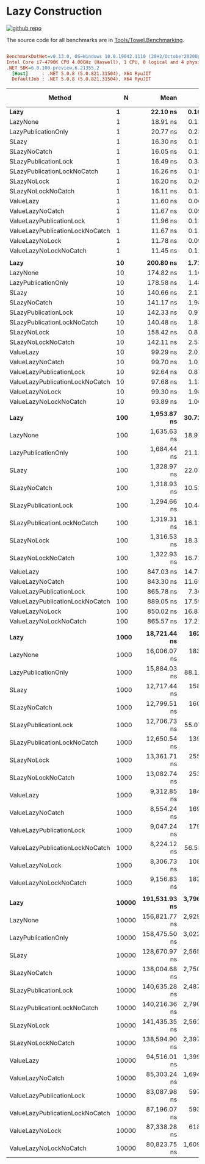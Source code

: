 # Lazy Construction

<a href="https://github.com/ZacharyPatten/Towel" alt="Github Repository"><img alt="github repo" src="https://img.shields.io/badge/github-repo-black?logo=github&amp;style=flat" title="Go To Github Repo" alt="Github Repository"></a>

The source code for all benchmarks are in [Tools/Towel.Benchmarking](https://github.com/ZacharyPatten/Towel/tree/main/Tools/Towel_Benchmarking).

``` ini

BenchmarkDotNet=v0.13.0, OS=Windows 10.0.19042.1110 (20H2/October2020Update)
Intel Core i7-4790K CPU 4.00GHz (Haswell), 1 CPU, 8 logical and 4 physical cores
.NET SDK=6.0.100-preview.6.21355.2
  [Host]     : .NET 5.0.8 (5.0.821.31504), X64 RyuJIT
  DefaultJob : .NET 5.0.8 (5.0.821.31504), X64 RyuJIT


```
|                          Method |     N |          Mean |        Error |       StdDev |        Median | Ratio | RatioSD |    Gen 0 | Gen 1 | Gen 2 |   Allocated |
|-------------------------------- |------ |--------------:|-------------:|-------------:|--------------:|------:|--------:|---------:|------:|------:|------------:|
|                            **Lazy** |     **1** |      **22.10 ns** |     **0.165 ns** |     **0.154 ns** |      **22.11 ns** |  **1.00** |    **0.00** |   **0.0382** |     **-** |     **-** |       **160 B** |
|                        LazyNone |     1 |      18.91 ns |     0.110 ns |     0.098 ns |      18.91 ns |  0.86 |    0.01 |   0.0306 |     - |     - |       128 B |
|             LazyPublicationOnly |     1 |      20.77 ns |     0.238 ns |     0.223 ns |      20.73 ns |  0.94 |    0.01 |   0.0306 |     - |     - |       128 B |
|                           SLazy |     1 |      16.30 ns |     0.159 ns |     0.133 ns |      16.28 ns |  0.74 |    0.01 |   0.0287 |     - |     - |       120 B |
|                    SLazyNoCatch |     1 |      16.05 ns |     0.123 ns |     0.096 ns |      16.05 ns |  0.73 |    0.01 |   0.0287 |     - |     - |       120 B |
|            SLazyPublicationLock |     1 |      16.49 ns |     0.339 ns |     0.595 ns |      16.25 ns |  0.77 |    0.03 |   0.0287 |     - |     - |       120 B |
|     SLazyPublicationLockNoCatch |     1 |      16.26 ns |     0.194 ns |     0.181 ns |      16.21 ns |  0.74 |    0.01 |   0.0287 |     - |     - |       120 B |
|                     SLazyNoLock |     1 |      16.20 ns |     0.203 ns |     0.180 ns |      16.12 ns |  0.73 |    0.01 |   0.0287 |     - |     - |       120 B |
|              SLazyNoLockNoCatch |     1 |      16.11 ns |     0.130 ns |     0.121 ns |      16.10 ns |  0.73 |    0.01 |   0.0287 |     - |     - |       120 B |
|                       ValueLazy |     1 |      11.60 ns |     0.064 ns |     0.053 ns |      11.60 ns |  0.52 |    0.00 |   0.0210 |     - |     - |        88 B |
|                ValueLazyNoCatch |     1 |      11.67 ns |     0.096 ns |     0.085 ns |      11.67 ns |  0.53 |    0.01 |   0.0210 |     - |     - |        88 B |
|        ValueLazyPublicationLock |     1 |      11.96 ns |     0.121 ns |     0.113 ns |      11.90 ns |  0.54 |    0.01 |   0.0210 |     - |     - |        88 B |
| ValueLazyPublicationLockNoCatch |     1 |      11.67 ns |     0.111 ns |     0.103 ns |      11.66 ns |  0.53 |    0.01 |   0.0210 |     - |     - |        88 B |
|                 ValueLazyNoLock |     1 |      11.78 ns |     0.094 ns |     0.088 ns |      11.75 ns |  0.53 |    0.01 |   0.0210 |     - |     - |        88 B |
|          ValueLazyNoLockNoCatch |     1 |      11.45 ns |     0.122 ns |     0.108 ns |      11.43 ns |  0.52 |    0.01 |   0.0210 |     - |     - |        88 B |
|                                 |       |               |              |              |               |       |         |          |       |       |             |
|                            **Lazy** |    **10** |     **200.80 ns** |     **1.719 ns** |     **1.608 ns** |     **200.37 ns** |  **1.00** |    **0.00** |   **0.3309** |     **-** |     **-** |     **1,384 B** |
|                        LazyNone |    10 |     174.82 ns |     1.168 ns |     0.975 ns |     175.09 ns |  0.87 |    0.01 |   0.2544 |     - |     - |     1,064 B |
|             LazyPublicationOnly |    10 |     178.58 ns |     1.480 ns |     1.384 ns |     178.56 ns |  0.89 |    0.01 |   0.2544 |     - |     - |     1,064 B |
|                           SLazy |    10 |     140.66 ns |     2.178 ns |     2.037 ns |     140.02 ns |  0.70 |    0.01 |   0.2351 |     - |     - |       984 B |
|                    SLazyNoCatch |    10 |     141.17 ns |     1.986 ns |     1.658 ns |     140.42 ns |  0.70 |    0.01 |   0.2351 |     - |     - |       984 B |
|            SLazyPublicationLock |    10 |     142.33 ns |     0.973 ns |     0.910 ns |     142.50 ns |  0.71 |    0.01 |   0.2351 |     - |     - |       984 B |
|     SLazyPublicationLockNoCatch |    10 |     140.48 ns |     1.832 ns |     1.624 ns |     140.08 ns |  0.70 |    0.01 |   0.2351 |     - |     - |       984 B |
|                     SLazyNoLock |    10 |     158.42 ns |     0.818 ns |     0.683 ns |     158.38 ns |  0.79 |    0.01 |   0.2351 |     - |     - |       984 B |
|              SLazyNoLockNoCatch |    10 |     142.11 ns |     2.531 ns |     2.243 ns |     141.54 ns |  0.71 |    0.01 |   0.2351 |     - |     - |       984 B |
|                       ValueLazy |    10 |      99.29 ns |     2.011 ns |     2.316 ns |      98.56 ns |  0.50 |    0.01 |   0.1587 |     - |     - |       664 B |
|                ValueLazyNoCatch |    10 |      99.70 ns |     1.016 ns |     0.950 ns |      99.94 ns |  0.50 |    0.01 |   0.1587 |     - |     - |       664 B |
|        ValueLazyPublicationLock |    10 |      92.64 ns |     0.877 ns |     0.777 ns |      92.50 ns |  0.46 |    0.00 |   0.1587 |     - |     - |       664 B |
| ValueLazyPublicationLockNoCatch |    10 |      97.68 ns |     1.131 ns |     0.944 ns |      97.46 ns |  0.49 |    0.01 |   0.1587 |     - |     - |       664 B |
|                 ValueLazyNoLock |    10 |      99.30 ns |     1.983 ns |     2.204 ns |      98.47 ns |  0.50 |    0.01 |   0.1587 |     - |     - |       664 B |
|          ValueLazyNoLockNoCatch |    10 |      93.89 ns |     1.064 ns |     0.831 ns |      93.90 ns |  0.47 |    0.00 |   0.1587 |     - |     - |       664 B |
|                                 |       |               |              |              |               |       |         |          |       |       |             |
|                            **Lazy** |   **100** |   **1,953.87 ns** |    **30.726 ns** |    **35.384 ns** |   **1,945.85 ns** |  **1.00** |    **0.00** |   **3.2539** |     **-** |     **-** |    **13,624 B** |
|                        LazyNone |   100 |   1,635.63 ns |    18.970 ns |    16.817 ns |   1,632.88 ns |  0.84 |    0.02 |   2.4910 |     - |     - |    10,424 B |
|             LazyPublicationOnly |   100 |   1,684.44 ns |    21.139 ns |    18.739 ns |   1,680.53 ns |  0.86 |    0.02 |   2.4910 |     - |     - |    10,424 B |
|                           SLazy |   100 |   1,328.97 ns |    22.073 ns |    36.878 ns |   1,315.80 ns |  0.69 |    0.02 |   2.3003 |     - |     - |     9,624 B |
|                    SLazyNoCatch |   100 |   1,318.93 ns |    10.520 ns |     9.840 ns |   1,319.72 ns |  0.67 |    0.02 |   2.3003 |     - |     - |     9,624 B |
|            SLazyPublicationLock |   100 |   1,294.66 ns |    10.447 ns |     8.156 ns |   1,296.35 ns |  0.66 |    0.02 |   2.3003 |     - |     - |     9,624 B |
|     SLazyPublicationLockNoCatch |   100 |   1,319.31 ns |    16.120 ns |    15.079 ns |   1,323.51 ns |  0.67 |    0.01 |   2.3003 |     - |     - |     9,624 B |
|                     SLazyNoLock |   100 |   1,316.53 ns |    18.315 ns |    15.294 ns |   1,316.23 ns |  0.67 |    0.02 |   2.3003 |     - |     - |     9,624 B |
|              SLazyNoLockNoCatch |   100 |   1,322.93 ns |    16.727 ns |    13.059 ns |   1,318.43 ns |  0.68 |    0.02 |   2.3003 |     - |     - |     9,624 B |
|                       ValueLazy |   100 |     847.03 ns |    14.735 ns |    20.169 ns |     843.36 ns |  0.44 |    0.01 |   1.5354 |     - |     - |     6,424 B |
|                ValueLazyNoCatch |   100 |     843.30 ns |    11.659 ns |     9.102 ns |     841.84 ns |  0.43 |    0.01 |   1.5354 |     - |     - |     6,424 B |
|        ValueLazyPublicationLock |   100 |     865.78 ns |     7.362 ns |     6.886 ns |     865.23 ns |  0.44 |    0.01 |   1.5354 |     - |     - |     6,424 B |
| ValueLazyPublicationLockNoCatch |   100 |     889.05 ns |    17.599 ns |    31.282 ns |     875.91 ns |  0.47 |    0.02 |   1.5354 |     - |     - |     6,424 B |
|                 ValueLazyNoLock |   100 |     850.02 ns |    16.836 ns |    30.785 ns |     837.16 ns |  0.44 |    0.02 |   1.5354 |     - |     - |     6,424 B |
|          ValueLazyNoLockNoCatch |   100 |     865.57 ns |    17.225 ns |    40.936 ns |     874.01 ns |  0.43 |    0.02 |   1.5354 |     - |     - |     6,424 B |
|                                 |       |               |              |              |               |       |         |          |       |       |             |
|                            **Lazy** |  **1000** |  **18,721.44 ns** |   **162.584 ns** |   **152.081 ns** |  **18,648.43 ns** |  **1.00** |    **0.00** |  **32.5012** |     **-** |     **-** |   **136,024 B** |
|                        LazyNone |  1000 |  16,006.07 ns |   183.048 ns |   171.223 ns |  15,941.16 ns |  0.86 |    0.01 |  24.8718 |     - |     - |   104,024 B |
|             LazyPublicationOnly |  1000 |  15,884.03 ns |    88.118 ns |    73.582 ns |  15,874.19 ns |  0.85 |    0.01 |  24.8718 |     - |     - |   104,024 B |
|                           SLazy |  1000 |  12,717.44 ns |   158.874 ns |   148.610 ns |  12,679.13 ns |  0.68 |    0.01 |  22.9492 |     - |     - |    96,024 B |
|                    SLazyNoCatch |  1000 |  12,799.51 ns |   160.029 ns |   149.691 ns |  12,739.91 ns |  0.68 |    0.01 |  22.9492 |     - |     - |    96,024 B |
|            SLazyPublicationLock |  1000 |  12,706.73 ns |    55.077 ns |    45.992 ns |  12,709.53 ns |  0.68 |    0.01 |  22.9492 |     - |     - |    96,024 B |
|     SLazyPublicationLockNoCatch |  1000 |  12,650.54 ns |   139.108 ns |   123.316 ns |  12,644.26 ns |  0.68 |    0.01 |  22.9492 |     - |     - |    96,024 B |
|                     SLazyNoLock |  1000 |  13,361.71 ns |   255.774 ns |   632.210 ns |  13,127.82 ns |  0.73 |    0.03 |  22.9492 |     - |     - |    96,024 B |
|              SLazyNoLockNoCatch |  1000 |  13,082.74 ns |   253.224 ns |   270.947 ns |  12,968.63 ns |  0.70 |    0.01 |  22.9492 |     - |     - |    96,024 B |
|                       ValueLazy |  1000 |   9,312.85 ns |   184.760 ns |   364.698 ns |   9,247.48 ns |  0.51 |    0.02 |  15.3046 |     - |     - |    64,024 B |
|                ValueLazyNoCatch |  1000 |   8,554.24 ns |   169.824 ns |   269.360 ns |   8,475.98 ns |  0.47 |    0.01 |  15.3046 |     - |     - |    64,024 B |
|        ValueLazyPublicationLock |  1000 |   9,047.24 ns |   179.591 ns |   354.495 ns |   8,940.28 ns |  0.49 |    0.02 |  15.3046 |     - |     - |    64,024 B |
| ValueLazyPublicationLockNoCatch |  1000 |   8,224.12 ns |    56.538 ns |    50.120 ns |   8,219.14 ns |  0.44 |    0.00 |  15.3046 |     - |     - |    64,024 B |
|                 ValueLazyNoLock |  1000 |   8,306.73 ns |   108.731 ns |   101.707 ns |   8,282.03 ns |  0.44 |    0.01 |  15.3046 |     - |     - |    64,024 B |
|          ValueLazyNoLockNoCatch |  1000 |   9,156.83 ns |   182.971 ns |   507.011 ns |   9,094.83 ns |  0.49 |    0.02 |  15.3046 |     - |     - |    64,024 B |
|                                 |       |               |              |              |               |       |         |          |       |       |             |
|                            **Lazy** | **10000** | **191,531.93 ns** | **3,796.800 ns** | **7,841.051 ns** | **191,027.50 ns** |  **1.00** |    **0.00** | **325.1953** |     **-** |     **-** | **1,360,024 B** |
|                        LazyNone | 10000 | 156,821.77 ns | 2,929.792 ns | 4,010.332 ns | 155,088.22 ns |  0.84 |    0.04 | 248.5352 |     - |     - | 1,040,024 B |
|             LazyPublicationOnly | 10000 | 158,475.50 ns | 3,022.222 ns | 5,371.996 ns | 157,175.73 ns |  0.83 |    0.05 | 248.5352 |     - |     - | 1,040,024 B |
|                           SLazy | 10000 | 128,670.97 ns | 2,565.950 ns | 7,067.371 ns | 127,533.41 ns |  0.68 |    0.04 | 229.4922 |     - |     - |   960,024 B |
|                    SLazyNoCatch | 10000 | 138,004.68 ns | 2,750.295 ns | 7,935.229 ns | 138,240.94 ns |  0.70 |    0.05 | 229.4922 |     - |     - |   960,024 B |
|            SLazyPublicationLock | 10000 | 140,635.28 ns | 2,487.396 ns | 2,864.489 ns | 140,420.89 ns |  0.75 |    0.03 | 229.4922 |     - |     - |   960,024 B |
|     SLazyPublicationLockNoCatch | 10000 | 140,216.36 ns | 2,790.505 ns | 2,610.240 ns | 140,052.15 ns |  0.75 |    0.03 | 229.4922 |     - |     - |   960,024 B |
|                     SLazyNoLock | 10000 | 141,435.35 ns | 2,561.818 ns | 2,396.326 ns | 140,907.08 ns |  0.75 |    0.03 | 229.4922 |     - |     - |   960,024 B |
|              SLazyNoLockNoCatch | 10000 | 138,594.90 ns | 2,397.436 ns | 2,242.563 ns | 138,406.91 ns |  0.74 |    0.03 | 229.4922 |     - |     - |   960,024 B |
|                       ValueLazy | 10000 |  94,516.01 ns | 1,399.428 ns | 1,309.025 ns |  94,728.54 ns |  0.50 |    0.02 | 152.9541 |     - |     - |   640,024 B |
|                ValueLazyNoCatch | 10000 |  85,303.24 ns | 1,694.948 ns | 3,894.425 ns |  82,767.11 ns |  0.45 |    0.03 | 152.9541 |     - |     - |   640,024 B |
|        ValueLazyPublicationLock | 10000 |  83,087.98 ns |   597.770 ns |   559.154 ns |  83,069.21 ns |  0.44 |    0.02 | 152.9541 |     - |     - |   640,024 B |
| ValueLazyPublicationLockNoCatch | 10000 |  87,196.07 ns |   593.401 ns |   555.068 ns |  87,256.82 ns |  0.46 |    0.02 | 152.9541 |     - |     - |   640,024 B |
|                 ValueLazyNoLock | 10000 |  87,338.28 ns |   618.735 ns |   548.493 ns |  87,214.61 ns |  0.47 |    0.02 | 152.9541 |     - |     - |   640,024 B |
|          ValueLazyNoLockNoCatch | 10000 |  80,823.75 ns | 1,609.269 ns | 4,432.395 ns |  79,400.54 ns |  0.43 |    0.03 | 152.9541 |     - |     - |   640,024 B |

